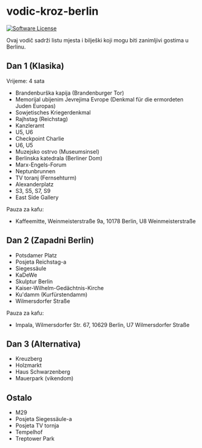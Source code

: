 # vodic-kroz-berlin

[![Software License](https://img.shields.io/badge/license-MIT-green.svg)](LICENSE)

Ovaj vodič sadrži listu mjesta i bilješki koji mogu biti zanimljivi gostima u Berlinu.

## Dan 1 (Klasika)

Vrijeme: 4 sata

- Brandenburška kapija (Brandenburger Tor)
- Memorijal ubijenim Jevrejima Evrope (Denkmal für die ermordeten Juden Europas)
- Sowjetisches Kriegerdenkmal
- Rajhstag (Reichstag)
- Kanzleramt
- U5, U6
- Checkpoint Charlie
- U6, U5
- Muzejsko ostrvo (Museumsinsel)
- Berlinska katedrala (Berliner Dom)
- Marx-Engels-Forum
- Neptunbrunnen
- TV toranj (Fernsehturm)
- Alexanderplatz
- S3, S5, S7, S9
- East Side Gallery

Pauza za kafu:

- Kaffeemitte, Weinmeisterstraße 9a, 10178 Berlin, U8 Weinmeisterstraße

## Dan 2 (Zapadni Berlin)

- Potsdamer Platz
- Posjeta Reichstag-a
- Siegessäule
- KaDeWe
- Skulptur Berlin
- Kaiser-Wilhelm-Gedächtnis-Kirche
- Ku'damm (Kurfürstendamm)
- Wilmersdorfer Straße

Pauza za kafu:

- Impala, Wilmersdorfer Str. 67, 10629 Berlin, U7 Wilmersdorfer Straße

## Dan 3 (Alternativa)

- Kreuzberg
- Holzmarkt
- Haus Schwarzenberg
- Mauerpark (vikendom)

## Ostalo

- M29
- Posjeta Siegessäule-a
- Posjeta TV tornja
- Tempelhof
- Treptower Park
